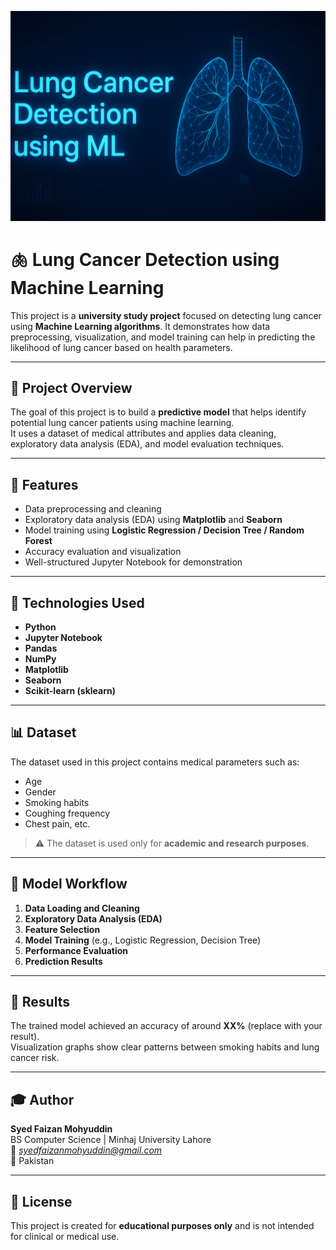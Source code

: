 ![Lung Cancer Detection Banner](banner.png)

# 🫁 Lung Cancer Detection using Machine Learning

This project is a **university study project** focused on detecting lung cancer using **Machine Learning algorithms**. It demonstrates how data preprocessing, visualization, and model training can help in predicting the likelihood of lung cancer based on health parameters.

---

## 🚀 Project Overview
The goal of this project is to build a **predictive model** that helps identify potential lung cancer patients using machine learning.  
It uses a dataset of medical attributes and applies data cleaning, exploratory data analysis (EDA), and model evaluation techniques.

---

## 🧠 Features
- Data preprocessing and cleaning  
- Exploratory data analysis (EDA) using **Matplotlib** and **Seaborn**  
- Model training using **Logistic Regression / Decision Tree / Random Forest**  
- Accuracy evaluation and visualization  
- Well-structured Jupyter Notebook for demonstration  

---

## 🧰 Technologies Used
- **Python**
- **Jupyter Notebook**
- **Pandas**
- **NumPy**
- **Matplotlib**
- **Seaborn**
- **Scikit-learn (sklearn)**

---

## 📊 Dataset
The dataset used in this project contains medical parameters such as:
- Age  
- Gender  
- Smoking habits  
- Coughing frequency  
- Chest pain, etc.

> ⚠️ The dataset is used only for **academic and research purposes**.

---

## 🧩 Model Workflow
1. **Data Loading and Cleaning**  
2. **Exploratory Data Analysis (EDA)**  
3. **Feature Selection**  
4. **Model Training** (e.g., Logistic Regression, Decision Tree)  
5. **Performance Evaluation**  
6. **Prediction Results**

---

## 🧪 Results
The trained model achieved an accuracy of around **XX%** (replace with your result).  
Visualization graphs show clear patterns between smoking habits and lung cancer risk.

---

## 🎓 Author
**Syed Faizan Mohyuddin**  
BS Computer Science | Minhaj University Lahore  
📧 *syedfaizanmohyuddin@gmail.com*  
📍 Pakistan  

---

## 📎 License
This project is created for **educational purposes only** and is not intended for clinical or medical use.
